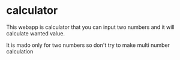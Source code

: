 # calculator

This webapp is calculator that you can input two numbers and it will calculate wanted value.

It is mado only for two numbers so don't try to make multi number calculation
